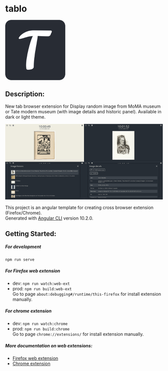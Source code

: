 # tablo
![screenshot](https://github.com/radiium/tablo/blob/main/src/assets/icons/android-chrome-192x192.png)
## Description:

New tab browser extension for Display random image from MoMA museum or Tate modern museum (with image details and historic panel). Available in dark or light theme.

![screenshot](https://github.com/radiium/tablo/blob/main/.github/capture.jpg)

This project is an angular template for creating cross browser extension (Firefox/Chrome).  
Generated with [Angular CLI](https://github.com/angular/angular-cli) version 10.2.0.


## Getting Started:

##### For development
```npm run serve```


##### For Firefox web extension
- dev: ```npm run watch:web-ext```
- prod: ```npm run build:web-ext```  
Go to page ```about:debugging#/runtime/this-firefox``` for install extension manually.

##### For chrome extension
- dev: ```npm run watch:chrome```
- prod: ```npm run build:chrome```  
Go to page ```chrome://extensions/``` for install extension manually.

##### More documentation on web extensions:
- [Firefox web extension](https://developer.mozilla.org/fr/docs/Mozilla/Add-ons/WebExtensions)
- [Chrome extension](https://developer.chrome.com/extensions)
